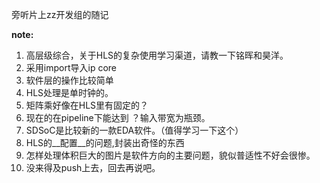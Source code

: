 旁听片上zz开发组的随记

__note:__ 

1. 高层级综合，关于HLS的复杂使用学习渠道，请教一下铭晖和昊洋。
2. 采用import导入ip core
3. 软件层的操作比较简单
4. HLS处理是单时钟的。
5. 矩阵乘好像在HLS里有固定的？
6. 现在的在pipeline下能达到 ？输入带宽为瓶颈。
7. SDSoC是比较新的一款EDA软件。（值得学习一下这个）
8. HLS的__配置__的问题,封装出奇怪的东西
9. 怎样处理体积巨大的图片是软件方向的主要问题，貌似普适性不好会很惨。
10. 没来得及push上去，回去再说吧。